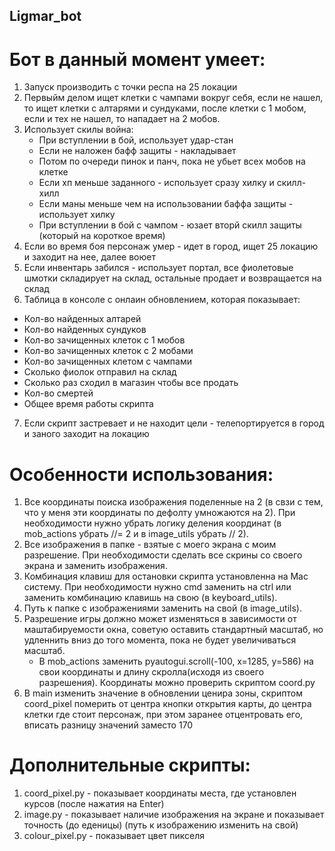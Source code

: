 ## Ligmar_bot
# Бот в данный момент умеет:
1. Запуск производить с точки респа на 25 локации
2. Первыйм делом ищет клетки с чампами вокруг себя, если не нашел, то ищет клетки с алтарями и сундуками, после клетки с 1 мобом, если и тех не нашел, то нападает на 2 мобов.
3. Использует скилы война:
    * При вступлении в бой, использует удар-стан
    * Если не наложен бафф защиты - накладывает
    * Потом по очереди пинок и панч, пока не убьет всех мобов на клетке
    * Если хп меньше заданного - использует сразу хилку и скилл-хилл
    * Если маны меньше чем на использовании баффа защиты - использует хилку
    * При вступлении в бой с чампом - юзает вторй скилл защиты (который на короткое время)
4. Если во время боя персонаж умер - идет в город, ищет 25 локацию и заходит на нее, далее воюет
5. Если инвентарь забился - использует портал, все фиолетовые шмотки складирует на склад, остальные продает и возвращается на склад
6. Таблица в консоле с онлаин обновлением, которая показывает:
 * Кол-во найденных алтарей
 * Кол-во найденных сундуков
 * Кол-во зачищенных клеток с 1 мобов
 * Кол-во зачищенных клеток с 2 мобами
 * Кол-во зачищенных клетом с чампами
 * Сколько фиолок отправил на склад
 * Сколько раз сходил в магазин чтобы все продать
 * Кол-во смертей
 * Общее время работы скрипта
 7. Если скрипт застревает и не находит цели - телепортируется в город и заного заходит на локацию

# Особенности использования:
1. Все координаты поиска изображения поделенные на 2 (в свзи с тем, что у меня эти координаты по дефолту умножаются на 2). При необходимости нужно убрать логику деления координат (в mob_actions убрать //= 2 и в image_utils убрать // 2).
2. Все изображения в папке - взятые с моего экрана с моим разрешение. При необходимости сделать все скрины со своего экрана и заменить изображения.
3. Комбинация клавиш для остановки скрипта установленна на Mac систему. При необходимости нужно cmd заменить на ctrl или заменить комбинацию клавишь на свою (в keyboard_utils).
4. Путь к папке с изображениями заменить на свой (в image_utils).
5. Разрешение игры должно может изменяться в зависимости от маштабируемости окна, советую оставить стандартный масштаб, но удленнить вниз до того момента, пока не будет увеличиваться масштаб.
    * В mob_actions заменить pyautogui.scroll(-100, x=1285, y=586) на свои координаты и длину скролла(исходя из своего разрешения). Координаты можно проверить скриптом coord.py
6. В main изменить значение в обновлении ценира зоны, скриптом coord_pixel померить от центра кнопки открытия карты, до центра клетки где стоит персонаж, при этом заранее отцентровать его, вписать разницу значений заместо 170

 # Дополнительные скрипты:
 1. coord_pixel.py - показывает координаты места, где установлен курсов (после нажатия на Enter)
 2. image.py - показывает наличие изображения на экране и показывает точность (до еденицы) (путь к изображению изменить на свой)
 3. colour_pixel.py - показывает цвет пикселя